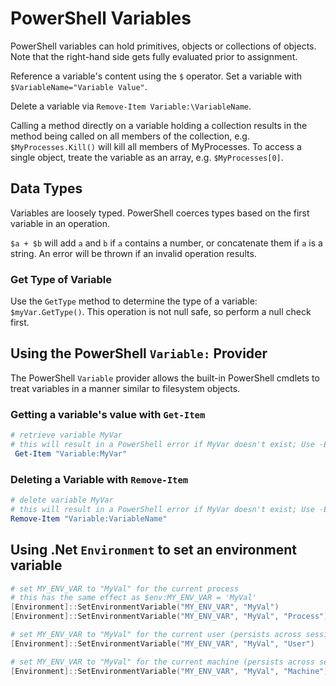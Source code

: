 # PowerShell Variables
PowerShell variables can hold primitives, objects or collections of objects. Note that the right-hand side gets fully evaluated prior to assignment.

Reference a variable's content using the `$` operator. Set a variable with `$VariableName="Variable Value"`.

Delete a variable via `Remove-Item Variable:\VariableName`.

Calling a method directly on a variable holding a collection results in the method being called on all members of the collection, e.g. `$MyProcesses.Kill()` will kill all members of MyProcesses. To access a single object, treate the variable as an array, e.g. `$MyProcesses[0]`.

## Data Types
Variables are loosely typed. PowerShell coerces types based on the first variable in an operation.

`$a + $b` will add `a` and `b` if `a` contains a number, or concatenate them if `a` is a string. An error will be thrown if an invalid operation results.

### Get Type of Variable
Use the `GetType` method to determine the type of a variable: `$myVar.GetType()`. This operation is not null safe, so perform a null check first.



## Using the PowerShell `Variable:` Provider

The PowerShell `Variable` provider allows the built-in PowerShell cmdlets to treat variables in a manner similar to filesystem objects.

### Getting a variable's value with `Get-Item`

``` PowerShell
# retrieve variable MyVar
# this will result in a PowerShell error if MyVar doesn't exist; Use -ErrorAction and -ErrorVariable to handle
 Get-Item "Variable:MyVar"
```

### Deleting a Variable with `Remove-Item`

``` PowerShell
# delete variable MyVar
# this will result in a PowerShell error if MyVar doesn't exist; Use -ErrorAction and -ErrorVariable to handle
Remove-Item "Variable:VariableName"
```



## Using .Net `Environment` to set an environment variable

``` PowerShell
# set MY_ENV_VAR to "MyVal" for the current process
# this has the same effect as $env:MY_ENV_VAR = 'MyVal'
[Environment]::SetEnvironmentVariable("MY_ENV_VAR", "MyVal")
[Environment]::SetEnvironmentVariable("MY_ENV_VAR", "MyVal", "Process")

# set MY_ENV_VAR to "MyVal" for the current user (persists across sessions, change visible to new processes only)
[Environment]::SetEnvironmentVariable("MY_ENV_VAR", "MyVal", "User")

# set MY_ENV_VAR to "MyVal" for the current machine (persists across sessions, change visible to new processes only)
[Environment]::SetEnvironmentVariable("MY_ENV_VAR", "MyVal", "Machine")
```